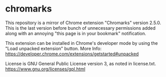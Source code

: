 # chromarks
This repository is a mirror of Chrome extension "Chromarks" version 2.5.0. This is the last version before bunch of unnecessary permissions added along with an annoying "this page is in your bookmark" notification.

This extension can be installed in Chrome's developer mode by using the "Load unpacked extension" button.
More Info: https://developer.chrome.com/extensions/getstarted#unpacked

License is GNU General Public License version 3, as noted in license.txt.
https://www.gnu.org/licenses/gpl.html
